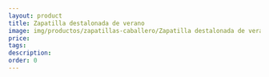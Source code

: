 ```yaml
---
layout: product
title: Zapatilla destalonada de verano
image: img/productos/zapatillas-caballero/Zapatilla destalonada de verano.webp
price: 
tags: 
description: 
order: 0
---
```

